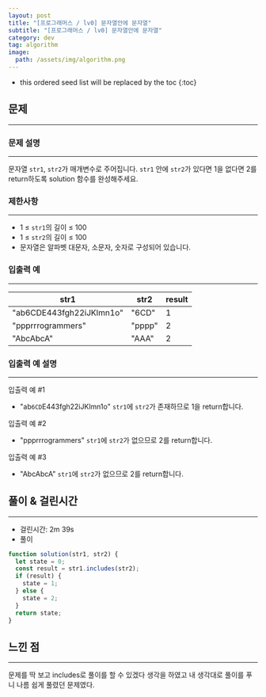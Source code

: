 ```yaml
---
layout: post
title: "[프로그래머스 / lv0] 문자열안에 문자열"
subtitle: "[프로그래머스 / lv0] 문자열안에 문자열"
category: dev
tag: algorithm
image:
  path: /assets/img/algorithm.png
---
```


<!-- prettier-ignore -->
* this ordered seed list will be replaced by the toc
{:toc}

## 문제

---

### **문제 설명**

---

문자열 `str1`, `str2`가 매개변수로 주어집니다. `str1` 안에 `str2`가 있다면 1을 없다면 2를 return하도록 solution 함수를 완성해주세요.

### 제한사항

---

- 1 ≤ `str1`의 길이 ≤ 100
- 1 ≤ `str2`의 길이 ≤ 100
- 문자열은 알파벳 대문자, 소문자, 숫자로 구성되어 있습니다.

### 입출력 예

---

| str1                     | str2   | result |
| ------------------------ | ------ | ------ |
| "ab6CDE443fgh22iJKlmn1o" | "6CD"  | 1      |
| "ppprrrogrammers"        | "pppp" | 2      |
| "AbcAbcA"                | "AAA"  | 2      |

### 입출력 예 설명

---

입출력 예 #1

- "ab`6CD`E443fgh22iJKlmn1o" `str1`에 `str2`가 존재하므로 1을 return합니다.

입출력 예 #2

- "ppprrrogrammers" `str1`에 `str2`가 없으므로 2를 return합니다.

입출력 예 #3

- "AbcAbcA" `str1`에 `str2`가 없으므로 2를 return합니다.

## 풀이 & 걸린시간

---

- 걸린시간: 2m 39s
- 풀이

```jsx
function solution(str1, str2) {
  let state = 0;
  const result = str1.includes(str2);
  if (result) {
    state = 1;
  } else {
    state = 2;
  }
  return state;
}
```

## 느낀 점

---

문제를 딱 보고 includes로 풀이를 할 수 있겠다 생각을 하였고 내 생각대로 풀이를 푸니 나름 쉽게 풀렸던 문제였다.
